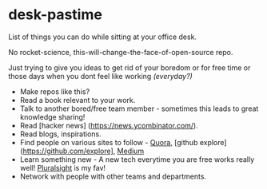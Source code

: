 # desk-pastime
List of things you can do while sitting at your office desk. 

No rocket-science, this-will-change-the-face-of-open-source repo. 

Just trying to give you ideas to get rid of your boredom or for free time or those days when you dont feel like working *(everyday?)*

* Make repos like this?
* Read a book relevant to your work.
* Talk to another bored/free team member - sometimes this leads to great knowledge sharing!
* Read [hacker news] (https://news.ycombinator.com/).
* Read blogs, inspirations.
* Find people on various sites to follow - [Quora](https://quora.com), [github explore] (https://github.com/explore], [Medium](https://medium.com)
* Learn something new - A new tech everytime you are free works really well! [Pluralsight](https://www.pluralsight.com/) is my fav!
* Network with people with other teams and departments.



